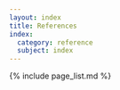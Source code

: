 ```yaml
---
layout: index
title: References
index:
  category: reference
  subject: index
---
```



{% include page_list.md %}

